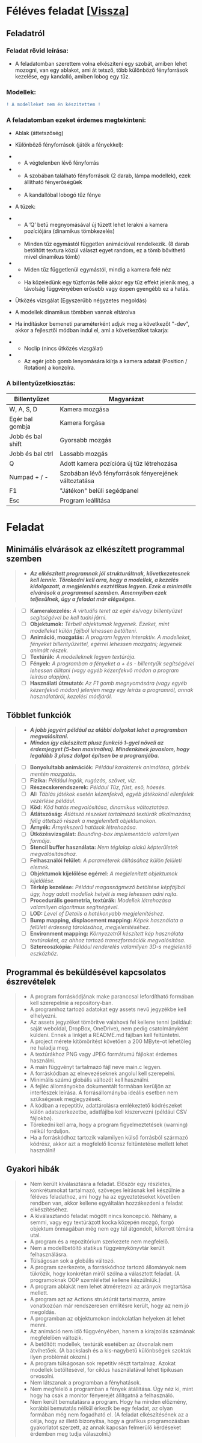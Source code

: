 # Féléves feladat [[Vissza](https://github.com/OraveczJozsef/Miskolci_Egyetem/tree/main/Sz%C3%A1m%C3%ADt%C3%B3g%C3%A9pi%20Grafika)]
## Feladatról
### Feladat rövid leírása:
- A feladatomban szerettem volna elkészíteni egy szobát, amiben lehet mozogni, van egy ablakot, ami át tetsző, több különböző fényforrások kezelése, egy kandalló, amiben lobog egy tűz.

### Modellek:
```diff
! A modelleket nem én készitettem !
```

### A feladatomban ezeket érdemes megtekinteni:
- Ablak (áttetszőség)

- Különböző fényforrások (játék a fényekkel):
- - A végtelenben lévő fényforrás
- - A szobában található fényforrások (2 darab, lámpa modellek), ezek állítható fényerőségűek
- - A kandallóbal lobogó tűz fénye

-	A tűzek:
- - A ’Q’ betű megnyomásával új tűzett lehet lerakni a kamera pozíciójára (dinamikus tömbkezelés)
- - Minden tűz egymástól független animációval rendelkezik. (8 darab betöltött textura közül választ egyet random, ez a tömb bővíthető mivel dinamikus tömb)
- - Miden tűz függetlenül egymástól, mindig a kamera felé néz
- - Ha közeledünk egy tűzforrás fellé akkor egy tűz effekt jelenik meg, a távolság függvényében erősebb vagy éppen gyengébb ez a hatás.

- Ütközés vizsgálat (Egyszerűbb négyzetes megoldás)
- A modellek dinamikus tömbben vannak eltárolva
- Ha indításkor bemeneti paraméterként adjuk meg a következőt "-dev", akkor a fejlesztői módban indul el, ami a következőket takarja:
- - Noclip (nincs ütközés vizsgálat)
- - Az egér jobb gomb lenyomására kiírja a kamera adatait (Position / Rotation) a konzolra.

### A billentyűzetkiosztás:
| Billentyűzet  | Magyarázat  |
|---|---|
| W, A, S, D | Kamera mozgása  |
| Egér bal gombja | Kamera forgása |
| Jobb és bal shift | Gyorsabb mozgás |
| Jobb és bal ctrl | Lassabb mozgás |
| Q | Adott kamera pozícióra új tűz létrehozása |
| Numpad + / - | Szobában lévő fényforrások fényerejének változtatása |
| F1 | "Játékon" belüli segédpanel |
| Esc | Program leállítása |


# Feladat
## Minimális elvárások az elkészített programmal szemben

> - ***Az elkészített programnak jól strukturáltnak, következetesnek kell lennie. Törekedni kell arra, hogy a modellek, a kezelés kidolgozott, a megjelenítés esztétikus legyen. Ezek a minimális elvárások a programmal szemben. Amennyiben ezek teljesülnek, úgy a feladat már elégséges.***

> - [ ] **Kamerakezelés:** *A virtuális teret az egér és/vagy billentyűzet segítségével be kell tudni járni.*
> - [ ] **Objektumok:** *Térbeli objektumok legyenek. Ezeket, mint modelleket külön fájlból lehessen betölteni.*
> - [ ] **Animáció, mozgatás:** *A program legyen interaktív. A modelleket, fényeket billentyűzettel, egérrel lehessen mozgatni; legyenek animált részek.*
> - [ ] **Textúrák:** *A modelleknek legyen textúrája.*
> - [ ] **Fények:** *A programban a fényeket a + és - billentyűk segítségével lehessen állítani (vagy egyéb kézenfekvő módon a program leírása alapján).*
> - [ ] **Használati útmutató:** *Az F1 gomb megnyomására (vagy egyéb kézenfekvő módon) jelenjen megy egy leírás a programról, annak használatáról, kezelési módjáról.*

## Többlet funkciók
> - ***A jobb jegyért például az alábbi dolgokat lehet a programban megvalósítani.***
> - ***Minden így elkészített plusz funkció 1-gyel növeli az érdemjegyet (5-ben maximálva). Mindenkinek javaslom, hogy legalább 3 plusz dolgot építsen be a programjába.***

> - [ ] **Bonyolultabb animációk:** *Például karakterek animálása, görbék mentén mozgatás.*
> - [ ] **Fizika:** *Például ingák, rugózás, szövet, víz.*
> - [ ] **Részecskerendszerek:** *Például Tűz, füst, eső, hóesés.*
> - [ ] **AI:** *Táblás játékok esetén kézenfekvő, egyéb játékoknál ellenfelek vezérlése például.*
> - [ ] **Köd:** *Köd hatás megvalósítása, dinamikus változtatása.*
> - [ ] **Átlátszóság:** *Átlátszó részeket tartalmazó textúrák alkalmazása, félig áttetsző részek a megjelenített objektumokon.*
> - [ ] **Árnyék:** *Árnyékszerű hatások létrehozása.*
> - [ ] **Ütközésvizsgálat:** *Bounding-box implementáció valamilyen formája.*
> - [ ] **Stencil buffer használata:** *Nem téglalap alakú képterületek megvalósításához.*
> - [ ] **Felhasználói felület:** *A paraméterek állításához külön felületi elemek.*
> - [ ] **Objektumok kijelölése egérrel:** *A megjelenített objektumok kijelölése.*
> - [ ] **Térkép kezelése:** *Például magasságmező betöltése képfájlból úgy, hogy adott modellek helyét is meg lehessen adni rajta.*
> - [ ] **Procedurális geometria, textúrák:** *Modellek létrehozása valamilyen algoritmus segítségével.*
> - [ ] **LOD:** *Level of Details a hatékonyabb megjelenítéshez.*
> - [ ] **Bump mapping, displacement mapping:** *Képek használata a felületi érdesség tárolásához, megjelenítéséhez.*
> - [ ] **Environment mapping:** *Környezetről készített kép használata textúraként, az ahhoz tartozó transzformációk megvalósítása.*
> - [ ] **Sztereoszkópia:** *Például renderelés valamilyen 3D-s megjelenítő eszközhöz.*

## Programmal és beküldésével kapcsolatos észrevételek
> - A program forráskódjának make paranccsal lefordítható formában kell szerepelnie a repository-ban.
> - A programhoz tartozó adatokat egy assets nevű jegyzékbe kell elhelyezni.
> - Az assets jegyzéket tömörítve valahová fel kellene tenni (például: saját weboldal, DropBox, OneDrive), nem pedig csatolmányként küldeni. Ennek a linkjét a README.md fájlban kell feltüntetni.
> - A project mérete kitömörítést követően a 200 MByte-ot lehetőleg ne haladja meg.
> - A textúrákhoz PNG vagy JPEG formátumú fájlokat érdemes használni.
> - A main függvényt tartalmazó fájl neve main.c legyen.
> - A forráskódban az elnevezéseknek angolul kell szerepelni.
> - Minimális számú globális változót kell használni.
> - A fejléc állományokba dokumentált formában kerüljön az interfészek leírása. A forrásállományba ideális esetben nem szükségesek megjegyzések.
> - A kódban a repeptitív, adattárolásra emlékeztető kódrészeket külön adatszerkezetbe, adatfájlba kell kiszervezni (például CSV fájlokba).
> - Törekedni kell arra, hogy a program figyelmeztetések (warning) nélkül forduljon.
> - Ha a forráskódhoz tartozik valamilyen külső forrásból származó kódrész, akkor azt a megfelelő licensz feltüntetése mellett lehet használni!

## Gyakori hibák
> - Nem került kiválasztásra a feladat. Először egy részletes, konkrétumokat tartalmazó, szöveges leírásnak kell készülnie a féléves feladathoz, ami hogy ha az egyeztetéseket követően rendben van, akkor kellene egyáltalán hozzákezdeni a feladat elkészítéséhez.
> - A kiválasztandó feladat mögött nincs koncepció. Néhány, a semmi, vagy egy textúrázott kocka közepén mozgó, forgó objektum önmagában még nem egy túl átgondolt, kiforrott témára utal.
> - A program és a repozitórium szerkezete nem megfelelő.
> - Nem a modellbetöltő statikus függvénykönyvtár került felhasználásra.
> - Túlságosan sok a globális változó.
> - A program szerkezete, a forráskódhoz tartozó állományok nem tükrözik, hogy konkrétan miről szólna a választott feladat. (A programoknak OOP szemlélettel kellene készülniük.)
> - A program ablakát nem lehet átméretezni az arányok megtartása mellett.
> - A program azt az Actions struktúrát tartalmazza, amire vonatkozóan már rendszeresen említésre került, hogy az nem jó megoldás.
> - A programban az objektumokon indokolatlan helyeken át lehet menni.
> - Az animáció nem idő függvényében, hanem a kirajzolás számának megfelelően változik.
> - A betöltött modellek, textúrák esetében az útvonalak nem átvihetőek. (A backslash és a kis-nagybetű különbségek szoktak ilyen problémát okozni.)
> - A program túlságosan sok repetitív részt tartalmaz. Azokat modellek betöltésével, for ciklus használatával lehet tipikusan orvosolni.
> - Nem látszanak a programban a fényhatások.
> - Nem megfelelő a programban a fények átállítása. Úgy néz ki, mint hogy ha csak a monitor fényerejét állítgatná a felhasználó.
> - Nem került bemutatásra a program. Hogy ha minden előzmény, korábbi bemutatás nélkül érkezik be egy feladat, az olyan formában még nem fogadható el. (A feladat elkészítésének az a célja, hogy az illető bizonyítsa, hogy a grafikus programozásban gyakorlatot szerzett, az annak kapcsán felmerülő kérdéseket érdemben meg tudja válaszolni.)
